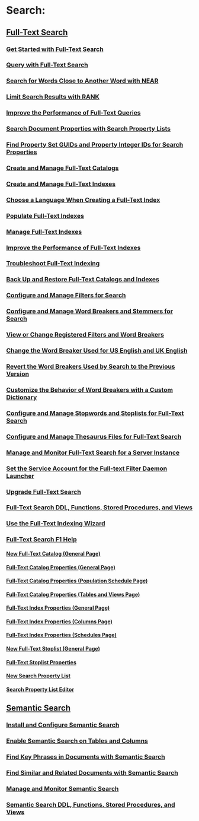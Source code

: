 # Search:
## [Full-Text Search](full-text-search.md)
### [Get Started with Full-Text Search](get-started-with-full-text-search.md)
### [Query with Full-Text Search](query-with-full-text-search.md)
### [Search for Words Close to Another Word with NEAR](search-for-words-close-to-another-word-with-near.md)
### [Limit Search Results with RANK](limit-search-results-with-rank.md)
### [Improve the Performance of Full-Text Queries](improve-the-performance-of-full-text-queries.md)
### [Search Document Properties with Search Property Lists](search-document-properties-with-search-property-lists.md)
### [Find Property Set GUIDs and Property Integer IDs for Search Properties](find-property-set-guids-and-property-integer-ids-for-search-properties.md)
### [Create and Manage Full-Text Catalogs](create-and-manage-full-text-catalogs.md)
### [Create and Manage Full-Text Indexes](create-and-manage-full-text-indexes.md)
### [Choose a Language When Creating a Full-Text Index](choose-a-language-when-creating-a-full-text-index.md)
### [Populate Full-Text Indexes](populate-full-text-indexes.md)
### [Manage Full-Text Indexes](../../database-engine/manage-full-text-indexes.md)
### [Improve the Performance of Full-Text Indexes](improve-the-performance-of-full-text-indexes.md)
### [Troubleshoot Full-Text Indexing](troubleshoot-full-text-indexing.md)
### [Back Up and Restore Full-Text Catalogs and Indexes](back-up-and-restore-full-text-catalogs-and-indexes.md)
### [Configure and Manage Filters for Search](configure-and-manage-filters-for-search.md)
### [Configure and Manage Word Breakers and Stemmers for Search](configure-and-manage-word-breakers-and-stemmers-for-search.md)
### [View or Change Registered Filters and Word Breakers](view-or-change-registered-filters-and-word-breakers.md)
### [Change the Word Breaker Used for US English and UK English](change-the-word-breaker-used-for-us-english-and-uk-english.md)
### [Revert the Word Breakers Used by Search to the Previous Version](revert-the-word-breakers-used-by-search-to-the-previous-version.md)
### [Customize the Behavior of Word Breakers with a Custom Dictionary](customize-the-behavior-of-word-breakers-with-a-custom-dictionary.md)
### [Configure and Manage Stopwords and Stoplists for Full-Text Search](configure-and-manage-stopwords-and-stoplists-for-full-text-search.md)
### [Configure and Manage Thesaurus Files for Full-Text Search](configure-and-manage-thesaurus-files-for-full-text-search.md)
### [Manage and Monitor Full-Text Search for a Server Instance](manage-and-monitor-full-text-search-for-a-server-instance.md)
### [Set the Service Account for the Full-text Filter Daemon Launcher](set-the-service-account-for-the-full-text-filter-daemon-launcher.md)
### [Upgrade Full-Text Search](upgrade-full-text-search.md)
### [Full-Text Search DDL, Functions, Stored Procedures, and Views](full-text-search-ddl-functions-stored-procedures-and-views.md)
### [Use the Full-Text Indexing Wizard](use-the-full-text-indexing-wizard.md)
### [Full-Text Search F1 Help](../../database-engine/full-text-search-f1-help.md)
#### [New Full-Text Catalog (General Page)](../../database-engine/new-full-text-catalog-general-page.md)
#### [Full-Text Catalog Properties (General Page)](../../database-engine/full-text-catalog-properties-general-page.md)
#### [Full-Text Catalog Properties (Population Schedule Page)](../../database-engine/full-text-catalog-properties-population-schedule-page.md)
#### [Full-Text Catalog Properties (Tables and Views Page)](../../database-engine/full-text-catalog-properties-tables-and-views-page.md)
#### [Full-Text Index Properties (General Page)](../../database-engine/full-text-index-properties-general-page.md)
#### [Full-Text Index Properties (Columns Page)](../../database-engine/full-text-index-properties-columns-page.md)
#### [Full-Text Index Properties (Schedules Page)](../../database-engine/full-text-index-properties-schedules-page.md)
#### [New Full-Text Stoplist (General Page)](../../database-engine/new-full-text-stoplist-general-page.md)
#### [Full-Text Stoplist Properties](../../database-engine/full-text-stoplist-properties.md)
#### [New Search Property List](../../database-engine/new-search-property-list.md)
#### [Search Property List Editor](../../database-engine/search-property-list-editor.md)
## [Semantic Search](semantic-search-sql-server.md)
### [Install and Configure Semantic Search](install-and-configure-semantic-search.md)
### [Enable Semantic Search on Tables and Columns](enable-semantic-search-on-tables-and-columns.md)
### [Find Key Phrases in Documents with Semantic Search](find-key-phrases-in-documents-with-semantic-search.md)
### [Find Similar and Related Documents with Semantic Search](find-similar-and-related-documents-with-semantic-search.md)
### [Manage and Monitor Semantic Search](manage-and-monitor-semantic-search.md)
### [Semantic Search DDL, Functions, Stored Procedures, and Views](semantic-search-ddl-functions-stored-procedures-and-views.md)
